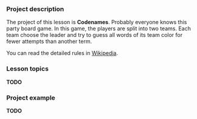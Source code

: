 ### Project description

The project of this lesson is **Codenames**.
Probably everyone knows this party board game.
In this game, the players are split into two teams.
Each team choose the leader 
and try to guess all words of its team color for fewer attempts than another term.

You can read the detailed rules in [Wikipedia](https://en.wikipedia.org/wiki/Codenames_(board_game)).

### Lesson topics

**TODO**

### Project example

**TODO**
